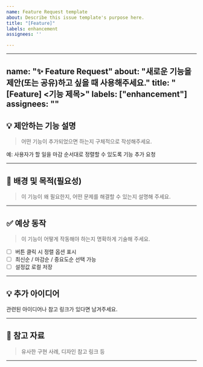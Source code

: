 ```yaml
---
name: Feature Request template
about: Describe this issue template's purpose here.
title: "[Feature]"
labels: enhancement
assignees: ''

---
```


---
name: "✨ Feature Request"
about: "새로운 기능을 제안(또는 공유)하고 싶을 때 사용해주세요."
title: "[Feature] <기능 제목>"
labels: ["enhancement"]
assignees: ""
---

## 💡 제안하는 기능 설명

> 어떤 기능이 추가되었으면 하는지 구체적으로 작성해주세요.

예: 사용자가 할 일을 마감 순서대로 정렬할 수 있도록 기능 추가 요청

---

## 🧠 배경 및 목적(필요성)

> 이 기능이 왜 필요한지, 어떤 문제를 해결할 수 있는지 설명해 주세요.

---

## ✅ 예상 동작

> 이 기능이 어떻게 작동해야 하는지 명확하게 기술해 주세요.

- [ ] 버튼 클릭 시 정렬 옵션 표시
- [ ] 최신순 / 마감순 / 중요도순 선택 가능
- [ ] 설정값 로컬 저장

---

## 💡 추가 아이디어

관련된 아이디어나 참고 링크가 있다면 남겨주세요.

---

## 🔗 참고 자료

> 유사한 구현 사례, 디자인 참고 링크 등

---

